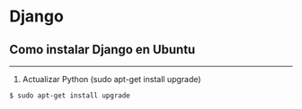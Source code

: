 # Django

## Como instalar Django en Ubuntu
***
1. Actualizar Python (sudo apt-get install upgrade)
```
$ sudo apt-get install upgrade
```
